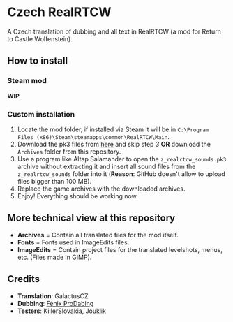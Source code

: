 # Czech RealRTCW

A Czech translation of dubbing and all text in RealRTCW (a mod for Return to Castle Wolfenstein).

## How to install

### Steam mod

**WIP**

### Custom installation

1. Locate the mod folder, if installed via Steam it will be in `C:\Program Files (x86)\Steam\steamapps\common\RealRTCW\Main`.
2. Download the pk3 files from [here](https://drive.google.com/drive/folders/11EZNjOuAfy5TtgfSqaUx8D_1lJ2NzzB2?usp=drive_link) and skip step *3* **OR** download the `Archives` folder from this repository.
3. Use a program like Altap Salamander to open the `z_realrtcw_sounds.pk3` archive without extracting it and insert all sound files from the `z_realrtcw_sounds` folder into it (**Reason**: GitHub doesn't allow to upload files bigger than 100 MB).
4. Replace the game archives with the downloaded archives.
5. Enjoy! Everything should be working now.

## More technical view at this repository

- **Archives** = Contain all translated files for the mod itself.
- **Fonts** = Fonts used in ImageEdits files.
- **ImageEdits** = Contain project files for the translated levelshots, menus, etc. (Files made in GIMP).

## Credits

- **Translation**: GalactusCZ
- **Dubbing**: [Fénix ProDabing](https://fenixprodabing.cz/)
- **Testers**: KillerSlovakia, Jouklik

